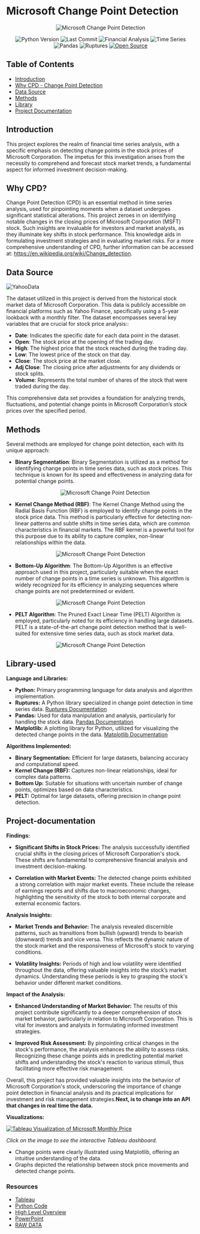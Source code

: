 # Microsoft Change Point Detection

<p align="center">
  <!-- Replace 'image_url' with the actual URL of your image -->
  <img src="msft.png" alt="Microsoft Change Point Detection">
</p>

<p align="center">
  <img src="https://img.shields.io/badge/Python_Version-3.10%2B-blue" alt="Python Version">
  <img src="https://img.shields.io/github/last-commit/dsrichard97/otherprojects" alt="Last Commit">
  <img src="https://img.shields.io/badge/Financial_Analysis-Trends-red" alt="Financial Analysis">
  <img src="https://img.shields.io/badge/STAT-Time_Series-blue" alt="Time Series">
  <img src="https://img.shields.io/badge/Python-Pandas-green" alt="Pandas">
  <img src="https://img.shields.io/badge/Python-Ruptures-orange" alt="Ruptures">
  <a href="https://github.com/ellerbrock/open-source-badges/">
    <img src="https://badges.frapsoft.com/os/v1/open-source.svg?v=103" alt="Open Source">
  </a>
</p>



## Table of Contents
- [Introduction](#introduction)
- [Why CPD - Change Point Detection](#why-cpd)
- [Data Source](#data-source)
- [Methods](#methods)
- [Library](#Library-used)
- [Project Documentation](#project-documentation)

## Introduction
This project explores the realm of financial time series analysis, with a specific emphasis on detecting change points in the stock prices of Microsoft Corporation. The impetus for this investigation arises from the necessity to comprehend and forecast stock market trends, a fundamental aspect for informed investment decision-making.


## Why CPD?

Change Point Detection (CPD) is an essential method in time series analysis, used for pinpointing moments when a dataset undergoes significant statistical alterations. This project zeroes in on identifying notable changes in the closing prices of Microsoft Corporation (MSFT) stock. Such insights are invaluable for investors and market analysts, as they illuminate key shifts in stock performance. This knowledge aids in formulating investment strategies and in evaluating market risks. For a more comprehensive understanding of CPD, further information can be accessed at: https://en.wikipedia.org/wiki/Change_detection.

## Data Source

![YahooData](https://github.com/dsrichard97/msft_CPD/blob/main/msf.gif)



The dataset utilized in this project is derived from the historical stock market data of Microsoft Corporation. This data is publicly accessible on financial platforms such as Yahoo Finance, specifically using a 5-year lookback with a monthly filter. The dataset encompasses several key variables that are crucial for stock price analysis::

- **Date**: Indicates the specific date for each data point in the dataset.
- **Open**: The stock price at the opening of the trading day.
- **High**: The highest price that the stock reached during the trading day.
- **Low**: The lowest price of the stock on that day.
- **Close**: The stock price at the market close.
- **Adj Close**: The closing price after adjustments for any dividends or stock splits.
- **Volume**:  Represents the total number of shares of the stock that were traded during the day.

This comprehensive data set provides a foundation for analyzing trends, fluctuations, and potential change points in Microsoft Corporation’s stock prices over the specified period.

## Methods

Several methods are employed for change point detection, each with its unique approach:

- **Binary Segmentation**: Binary Segmentation is utilized as a method for identifying change points in time series data, such as stock prices. This technique is known for its speed and effectiveness in analyzing data for potential change points.
  
  <p align="center">
  <!-- Replace 'image_url' with the actual URL of your image -->
  <img src="binseg.png" alt="Microsoft Change Point Detection">
</p>

- **Kernel Change Method (RBF)**: The Kernel Change Method using the Radial Basis Function (RBF) is employed to identify change points in the stock price data. This method is particularly effective for detecting non-linear patterns and subtle shifts in time series data, which are common characteristics in financial markets. The RBF kernel is a powerful tool for this purpose due to its ability to capture complex, non-linear relationships within the data.

<p align="center">
  <!-- Replace 'image_url' with the actual URL of your image -->
  <img src="kern.png" alt="Microsoft Change Point Detection">
</p>

- **Bottom-Up Algorithm**: The Bottom-Up Algorithm is an effective approach used in this project, particularly suitable when the exact number of change points in a time series is unknown. This algorithm is widely recognized for its efficiency in analyzing sequences where change points are not predetermined or evident.
  
<p align="center">
  <!-- Replace 'image_url' with the actual URL of your image -->
  <img src="bottomup.png" alt="Microsoft Change Point Detection">
</p>

- **PELT Algorithm**: The Pruned Exact Linear Time (PELT) Algorithm is employed, particularly noted for its efficiency in handling large datasets. PELT is a state-of-the-art change point detection method that is well-suited for extensive time series data, such as stock market data.
  
<p align="center">
  <!-- Replace 'image_url' with the actual URL of your image -->
  <img src="pelt.png" alt="Microsoft Change Point Detection">
</p>


## Library-used
**Language and Libraries:**

- **Python:** Primary programming language for data analysis and algorithm implementation.
- **Ruptures:** A Python library specialized in change point detection in time series data. [Ruptures Documentation](https://centre-borelli.github.io/ruptures-docs/)
- **Pandas:** Used for data manipulation and analysis, particularly for handling the stock data. [Pandas Documentation](https://pandas.pydata.org/pandas-docs/stable/)
- **Matplotlib:** A plotting library for Python, utilized for visualizing the detected change points in the data. [Matplotlib Documentation](https://matplotlib.org/stable/contents.html)

**Algorithms Implemented:**

- **Binary Segmentation:** Efficient for large datasets, balancing accuracy and computational speed.
- **Kernel Change (RBF):** Captures non-linear relationships, ideal for complex data patterns.
- **Bottom Up:** Suitable for situations with uncertain number of change points, optimizes based on data characteristics.
- **PELT:** Optimal for large datasets, offering precision in change point detection.

## Project-documentation
**Findings:**

- **Significant Shifts in Stock Prices:** The analysis successfully identified crucial shifts in the closing prices of Microsoft Corporation's stock. These shifts are fundamental to comprehensive financial analysis and investment decision-making.

- **Correlation with Market Events:** The detected change points exhibited a strong correlation with major market events. These include the release of earnings reports and shifts due to macroeconomic changes, highlighting the sensitivity of the stock to both internal corporate and external economic factors.


**Analysis Insights:**

- **Market Trends and Behavior:** The analysis revealed discernible patterns, such as transitions from bullish (upward) trends to bearish (downward) trends and vice versa. This reflects the dynamic nature of the stock market and the responsiveness of Microsoft's stock to varying conditions.

- **Volatility Insights:** Periods of high and low volatility were identified throughout the data, offering valuable insights into the stock’s market dynamics. Understanding these periods is key to grasping the stock's behavior under different market conditions.

**Impact of the Analysis:**

- **Enhanced Understanding of Market Behavior:** The results of this project contribute significantly to a deeper comprehension of stock market behavior, particularly in relation to Microsoft Corporation. This is vital for investors and analysts in formulating informed investment strategies.

- **Improved Risk Assessment:** By pinpointing critical changes in the stock's performance, the analysis enhances the ability to assess risks. Recognizing these change points aids in predicting potential market shifts and understanding the stock's reaction to various stimuli, thus facilitating more effective risk management.

Overall, this project has provided valuable insights into the behavior of Microsoft Corporation's stock, underscoring the importance of change point detection in financial analysis and its practical implications for investment and risk management strategies.**Next, is to change into an API that changes in real time the data.**

**Visualizations:**

[![Tableau Visualization of Microsoft Monthly Price](tab.png)](https://public.tableau.com/views/MicrosoftMonthlyPrice/Story1?:language=en-US&:display_count=n&:origin=viz_share_link)

*Click on the image to see the interactive Tableau dashboard.*

- Change points were clearly illustrated using Matplotlib, offering an intuitive understanding of the data.
- Graphs depicted the relationship between stock price movements and detected change points.

### Resources

-  [Tableau](https://public.tableau.com/views/MSFTTICKER5yrHorizon/Dashboard1?:language=en-US&:display_count=n&:origin=viz_share_link)
-  [Python Code](https://github.com/dsrichard97/msft_CPD/blob/main/MSFT%20Change%20Point%20Detection.ipynb)
-  [High Level Overview](https://github.com/dsrichard97/msft_CPD/blob/main/micro.png)
-  [PowerPoint](https://github.com/dsrichard97/msft_CPD/blob/main/msft.pdf)
-  [RAW DATA](https://github.com/dsrichard97/msft_CPD/blob/main/MSFT.csv)






